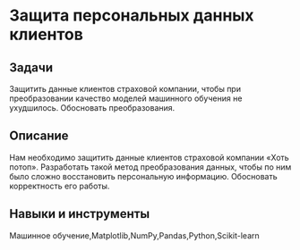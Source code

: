 # Защита персональных данных клиентов 
## Задачи
Защитить данные клиентов страховой компании, чтобы при преобразовании качество моделей машинного обучения не ухудшилось. Обосновать преобразования.
## Описание
Нам необходимо защитить данные клиентов страховой компании «Хоть потоп». Разработать такой метод преобразования данных, чтобы по ним было сложно восстановить персональную информацию. Обосновать корректность его работы.
## Навыки и инструменты
Машинное обучение,Matplotlib,NumPy,Pandas,Python,Scikit-learn
